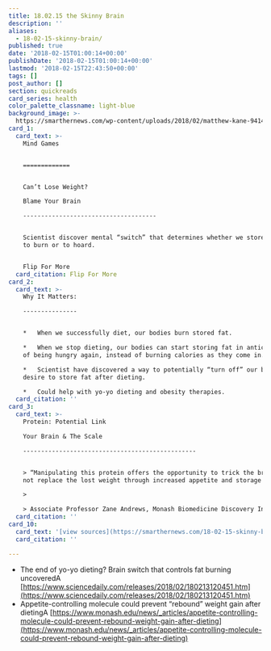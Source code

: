 ```yaml
---
title: 18.02.15 the Skinny Brain
description: ''
aliases:
  - 18-02-15-skinny-brain/
published: true
date: '2018-02-15T01:00:14+00:00'
publishDate: '2018-02-15T01:00:14+00:00'
lastmod: '2018-02-15T22:43:50+00:00'
tags: []
post_author: []
section: quickreads
card_series: health
color_palette_classname: light-blue
background_image: >-
  https://smarthernews.com/wp-content/uploads/2018/02/matthew-kane-94147-360x360.jpg
card_1:
  card_text: >-
    Mind Games  


    =============


    Can’t Lose Weight?  

    Blame Your Brain

    -------------------------------------


    Scientist discover mental “switch” that determines whether we store calories
    to burn or to hoard.


    Flip For More
  card_citation: Flip For More
card_2:
  card_text: >-
    Why It Matters:

    ---------------


    *   When we successfully diet, our bodies burn stored fat.

    *   When we stop dieting, our bodies can start storing fat in anticipation
    of being hungry again, instead of burning calories as they come in.

    *   Scientist have discovered a way to potentially “turn off” our bodies’
    desire to store fat after dieting.

    *   Could help with yo-yo dieting and obesity therapies.
  card_citation: ''
card_3:
  card_text: >-
    Protein: Potential Link  

    Your Brain & The Scale

    ------------------------------------------------


    > “Manipulating this protein offers the opportunity to trick the brain and
    not replace the lost weight through increased appetite and storage of fat.”

    > 

    > Associate Professor Zane Andrews, Monash Biomedicine Discovery Institute
  card_citation: ''
card_10:
  card_text: '[view sources](https://smarthernews.com/18-02-15-skinny-brain/)'
  card_citation: ''

---
```

*   The end of yo-yo dieting? Brain switch that controls fat burning uncoveredA [https://www.sciencedaily.com/releases/2018/02/180213120451.htm](https://www.sciencedaily.com/releases/2018/02/180213120451.htm)
*   Appetite-controlling molecule could prevent “rebound” weight gain after dietingA [https://www.monash.edu/news/_articles/appetite-controlling-molecule-could-prevent-rebound-weight-gain-after-dieting](https://www.monash.edu/news/_articles/appetite-controlling-molecule-could-prevent-rebound-weight-gain-after-dieting)